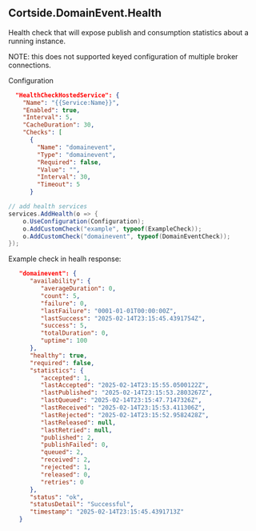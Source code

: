 ## Cortside.DomainEvent.Health

Health check that will expose publish and consumption statistics about a running instance.

NOTE: this does not supported keyed configuration of multiple broker connections.

Configuration

```json
  "HealthCheckHostedService": {
    "Name": "{{Service:Name}}",
    "Enabled": true,
    "Interval": 5,
    "CacheDuration": 30,
    "Checks": [
      {
        "Name": "domainevent",
        "Type": "domainevent",
        "Required": false,
        "Value": "",
        "Interval": 30,
        "Timeout": 5
      }
```

```csharp
// add health services
services.AddHealth(o => {
    o.UseConfiguration(Configuration);
    o.AddCustomCheck("example", typeof(ExampleCheck));
    o.AddCustomCheck("domainevent", typeof(DomainEventCheck));
});
```

Example check in healh response:

```json
   "domainevent": {
      "availability": {
         "averageDuration": 0,
         "count": 5,
         "failure": 0,
         "lastFailure": "0001-01-01T00:00:00Z",
         "lastSuccess": "2025-02-14T23:15:45.4391754Z",
         "success": 5,
         "totalDuration": 0,
         "uptime": 100
      },
      "healthy": true,
      "required": false,
      "statistics": {
         "accepted": 1,
         "lastAccepted": "2025-02-14T23:15:55.0500122Z",
         "lastPublished": "2025-02-14T23:15:53.2803267Z",
         "lastQueued": "2025-02-14T23:15:47.7147326Z",
         "lastReceived": "2025-02-14T23:15:53.411306Z",
         "lastRejected": "2025-02-14T23:15:52.9582428Z",
         "lastReleased": null,
         "lastRetried": null,
         "published": 2,
         "publishFailed": 0,
         "queued": 2,
         "received": 2,
         "rejected": 1,
         "released": 0,
         "retries": 0
      },
      "status": "ok",
      "statusDetail": "Successful",
      "timestamp": "2025-02-14T23:15:45.4391713Z"
   }
```

